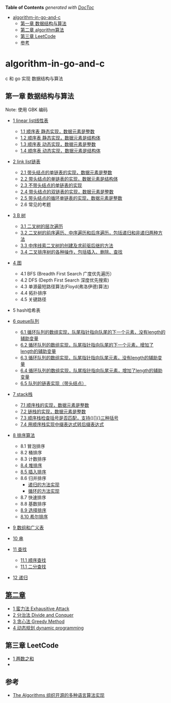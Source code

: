<!-- START doctoc generated TOC please keep comment here to allow auto update -->
<!-- DON'T EDIT THIS SECTION, INSTEAD RE-RUN doctoc TO UPDATE -->
**Table of Contents**  *generated with [DocToc](https://github.com/thlorenz/doctoc)*

- [algorithm-in-go-and-c](#algorithm-in-go-and-c)
  - [第一章 数据结构与算法](#%E7%AC%AC%E4%B8%80%E7%AB%A0-%E6%95%B0%E6%8D%AE%E7%BB%93%E6%9E%84%E4%B8%8E%E7%AE%97%E6%B3%95)
  - [第二章 algorithm算法](#%E7%AC%AC%E4%BA%8C%E7%AB%A0-algorithm%E7%AE%97%E6%B3%95)
  - [第三章 LeetCode](#%E7%AC%AC%E4%B8%89%E7%AB%A0-leetcode)
  - [参考](#%E5%8F%82%E8%80%83)

<!-- END doctoc generated TOC please keep comment here to allow auto update -->

# algorithm-in-go-and-c
c 和 go 实现 数据结构与算法


## 第一章 数据结构与算法
Note: 使用 GBK 编码
- [1 linear list线性表](01_dataStructure/01_linear_list/linear_list.md)
    - [1.1 顺序表 静态实现，数据元素是整数](01_dataStructure/01_linear_list/seqlist1.c)
    - [1.2 顺序表 静态实现，数据元素是结构体](01_dataStructure/01_linear_list/seqlist2.c)
    - [1.3 顺序表 动态实现，数据元素是整数](01_dataStructure/01_linear_list/seqlist3.c)
    - [1.4 顺序表 动态实现，数据元素是结构体](01_dataStructure/01_linear_list/seqlist4.c)
- [2 link list链表](01_dataStructure/02_link_list/link_list.md)
    - [2.1 带头结点的单链表的实现，数据元素是整数](01_dataStructure/02_link_list/linklist1.c)
    - [2.2 带头结点的单链表的实现，数据元素是结构体](01_dataStructure/02_link_list/linklist2.c)
    - [2.3 不带头结点的单链表的实现](01_dataStructure/02_link_list/linklist3.c)
    - [2.4 带头结点的双链表的实现，数据元素是整数](01_dataStructure/02_link_list/linklist4.c)
    - [2.5 带头结点的循环单链表的实现，数据元素是整数](01_dataStructure/02_link_list/linklist5.c)
    - 2.6 常见的考题


- [3 B 树](01_dataStructure/03_btree/btree.md)
    - [3.1 二叉树的层次遍历](01_dataStructure/03_btree/btree1.c)
    - [3.2 二叉树的前序遍历、中序遍历和后序遍历，包括递归和非递归两种方法](01_dataStructure/03_btree/btree2.c)
    - [3.3 中序线索二叉树的创建及求前驱后继的方法](01_dataStructure/03_btree/btree3.c)
    - [3.4 二叉排序树的各种操作，包括插入、删除、查找](01_dataStructure/03_btree/btree4.c)


- [4 图](01_dataStructure/04_graph/graph.md)
    - 4.1 BFS (Breadth First Search 广度优先遍历）
    - 4.2 DFS (Depth First Search 深度优先搜索)
    - 4.3 单源最短路径算法(Floyd(弗洛伊德)算法)
    - 4.4 拓扑排序
    - 4.5 关键路径
- 5 hash哈希表

- [6 queue队列](01_dataStructure/06_queue/queue.md)
    - [6.1 循环队列的数组实现，队尾指针指向队尾的下一个元素，没有length的辅助变量](01_dataStructure/06_queue/seqqueue1.c)
    - [6.2 循环队列的数组实现，队尾指针指向队尾的下一个元素，增加了length的辅助变量](01_dataStructure/06_queue/seqqueue2.c)
    - [6.3 循环队列的数组实现，队尾指针指向队尾元素，没有length的辅助变量](01_dataStructure/06_queue/seqqueue3.c)
    - [6.4 循环队列的数组实现，队尾指针指向队尾元素，增加了length的辅助变量](01_dataStructure/06_queue/seqqueue4.c)
    - [6.5 队列的链表实现（带头结点）](01_dataStructure/06_queue/linkqueue1.c)

- [7 stack栈](01_dataStructure/07_stack/stack.md)
    - [7.1 顺序栈的实现，数据元素是整数](01_dataStructure/07_stack/seqstack1.c)
    - [7.2 链栈的实现，数据元素是整数](01_dataStructure/07_stack/linkstack1.c)
    - [7.3 顺序栈检查括号是否匹配，支持()[]{}三种括号](01_dataStructure/07_stack/seqstack2.c)
    - [7.4 用顺序栈实现中缀表达式转后缀表达式](01_dataStructure/07_stack/seqstack3.c)

- [8 排序算法](01_dataStructure/08_sort/sort.md)
    - 8.1 冒泡排序
    - 8.2 桶排序
    - 8.3 计数排序
    - [8.4 堆排序](01_dataStructure/08_sort/heapsort.c)
    - [8.5 插入排序](01_dataStructure/08_sort/insertsort.c)
    - 8.6 归并排序
        - [递归的方法实现](01_dataStructure/08_sort/mergesort.c)
        - [循环的方法实现](01_dataStructure/08_sort/mergesort1.c)
    - 8.7 快速排序
    - 8.8 基数排序
    - [8.9 选择排序](01_dataStructure/08_sort/selectsort1.c)
    - [8.10 希尔排序](01_dataStructure/08_sort/shellsort.c)

- [9 数组和广义表](01_dataStructure/09_array/array.md)
- [10 串](01_dataStructure/10_string/string.md)
- [11 查找](01_dataStructure/11_search/search.md)
    - [11.1 顺序查找](01_dataStructure/11_search/seqsearch.c)
    - [11.1 二分查找](01_dataStructure/11_search/binsearch.c)
- [12 递归](01_dataStructure/12_recursive/recursive.md)

## [第二章  ](02_algorithm/algorithm.md)

- [1 蛮力法 Exhausitive Attack](02_algorithm/01_Exhaustive_Attack.md)
- [2 分治法 Divide and Conquer](02_algorithm/02_divide_n_conquer.md)
- [3 贪心法 Greedy Method](02_algorithm/03_greedy_method.md)
- [4 动态规划 dynamic programming](02_algorithm/04_dynamic_programming.md)


## 第三章 LeetCode
- [1 两数之和](03_leetcode/01_hash/01_two_sum_test.go)
- 

## 参考
- [The Algorithms 组织开源的多种语言算法实现](https://github.com/TheAlgorithms)